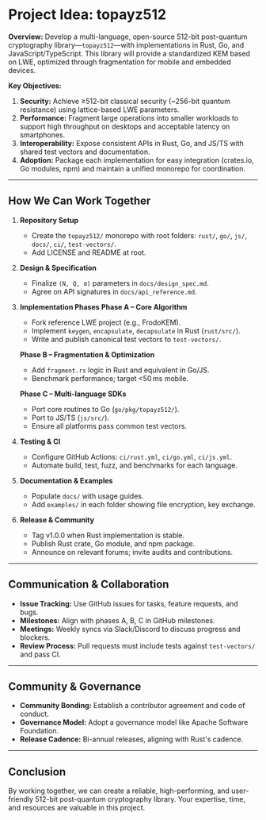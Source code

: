 # Project Idea: topayz512

**Overview:**
Develop a multi-language, open-source 512-bit post-quantum cryptography library—`topayz512`—with implementations in Rust, Go, and JavaScript/TypeScript. This library will provide a standardized KEM based on LWE, optimized through fragmentation for mobile and embedded devices.

**Key Objectives:**

1. **Security:** Achieve ≥512-bit classical security (\~256-bit quantum resistance) using lattice-based LWE parameters.
2. **Performance:** Fragment large operations into smaller workloads to support high throughput on desktops and acceptable latency on smartphones.
3. **Interoperability:** Expose consistent APIs in Rust, Go, and JS/TS with shared test vectors and documentation.
4. **Adoption:** Package each implementation for easy integration (crates.io, Go modules, npm) and maintain a unified monorepo for coordination.

---

## How We Can Work Together

1. **Repository Setup**

   * Create the `topayz512/` monorepo with root folders: `rust/`, `go/`, `js/`, `docs/`, `ci/`, `test-vectors/`.
   * Add LICENSE and README at root.

2. **Design & Specification**

   * Finalize `(N, Q, σ)` parameters in `docs/design_spec.md`.
   * Agree on API signatures in `docs/api_reference.md`.

3. **Implementation Phases**
   **Phase A – Core Algorithm**

   * Fork reference LWE project (e.g., FrodoKEM).
   * Implement `keygen`, `encapsulate`, `decapsulate` in Rust (`rust/src/`).
   * Write and publish canonical test vectors to `test-vectors/`.

   **Phase B – Fragmentation & Optimization**

   * Add `fragment.rs` logic in Rust and equivalent in Go/JS.
   * Benchmark performance; target <50 ms mobile.

   **Phase C – Multi-language SDKs**

   * Port core routines to Go (`go/pkg/topayz512/`).
   * Port to JS/TS (`js/src/`).
   * Ensure all platforms pass common test vectors.

4. **Testing & CI**

   * Configure GitHub Actions: `ci/rust.yml`, `ci/go.yml`, `ci/js.yml`.
   * Automate build, test, fuzz, and benchmarks for each language.

5. **Documentation & Examples**

   * Populate `docs/` with usage guides.
   * Add `examples/` in each folder showing file encryption, key exchange.

6. **Release & Community**

   * Tag v1.0.0 when Rust implementation is stable.
   * Publish Rust crate, Go module, and npm package.
   * Announce on relevant forums; invite audits and contributions.

---

## Communication & Collaboration

* **Issue Tracking:** Use GitHub issues for tasks, feature requests, and bugs.
* **Milestones:** Align with phases A, B, C in GitHub milestones.
* **Meetings:** Weekly syncs via Slack/Discord to discuss progress and blockers.
* **Review Process:** Pull requests must include tests against `test-vectors/` and pass CI.

---

## Community & Governance

* **Community Bonding:** Establish a contributor agreement and code of conduct.
* **Governance Model:** Adopt a governance model like Apache Software Foundation.
* **Release Cadence:** Bi-annual releases, aligning with Rust's cadence.

---

## Conclusion

By working together, we can create a reliable, high-performing, and user-friendly 512-bit post-quantum cryptography library. Your expertise, time, and resources are valuable in this project.
